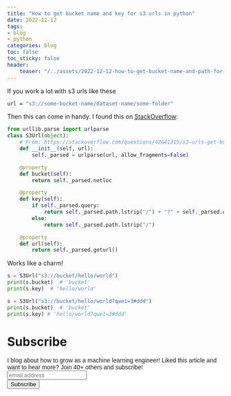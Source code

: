 ```yaml
---
title: "How to get bucket name and key for s3 urls in python"
date: 2022-12-12
tags:
- blog
- python
categories: blog
toc: false
toc_sticky: false
header:
    teaser: "/../assets/2022-12-12-how-to-get-bucket-name-and-path-for-s3-urls-in-python/thumbnail.png"
---
```

<!-- ctrl + alt + v -->

If you work a lot with s3 urls like these

```bash
url = "s3://some-bucket-name/dataset-name/some-folder"
```

Then this can come in handy. I found this on [StackOverflow](https://stackoverflow.com/a/42641363):

```python
from urllib.parse import urlparse 
class S3Url(object): 
    # From: https://stackoverflow.com/questions/42641315/s3-urls-get-bucket-name-and-path
    def __init__(self, url): 
        self._parsed = urlparse(url, allow_fragments=False) 

    @property 
    def bucket(self): 
        return self._parsed.netloc 

    @property 
    def key(self): 
        if self._parsed.query: 
            return self._parsed.path.lstrip("/") + "?" + self._parsed.query 
        else: 
            return self._parsed.path.lstrip("/") 

    @property 
    def url(self): 
        return self._parsed.geturl()
```

Works like a charm!

```python
s = S3Url("s3://bucket/hello/world")  
print(s.bucket)  # 'bucket'  
print(s.key)  # 'hello/world' 

s = S3Url("s3://bucket/hello/world?qwe1=3#ddd")  
print(s.bucket)  # 'bucket'  
print(s.key) # 'hello/world?qwe1=3#ddd'
```

# Subscribe

<!-- Begin Mailchimp Signup Form -->
<link href="//cdn-images.mailchimp.com/embedcode/horizontal-slim-10_7.css" rel="stylesheet" type="text/css">
<style type="text/css">
  #mc_embed_signup{background:#fff; clear:left; font:14px Helvetica,Arial,sans-serif; width:100%;}
  /* Add your own Mailchimp form style overrides in your site stylesheet or in this style block.
     We recommend moving this block and the preceding CSS link to the HEAD of your HTML file. */
</style>
<div id="mc_embed_signup">
<form action="https://gmail.us3.list-manage.com/subscribe/post?u=92fe86c389878585bc87837e8&amp;id=50543deff9" method="post" id="mc-embedded-subscribe-form" name="mc-embedded-subscribe-form" class="validate" target="_blank" novalidate>
    <div id="mc_embed_signup_scroll">
  <label for="mce-EMAIL">I blog about how to grow as a machine learning engineer! Liked this article and want to hear more? Join 40+ others and subscribe!</label>
  <input type="email" value="" name="EMAIL" class="email" id="mce-EMAIL" placeholder="email address" required>
    <!-- real people should not fill this in and expect good things - do not remove this or risk form bot signups-->
    <div style="position: absolute; left: -5000px;" aria-hidden="true"><input type="text" name="b_92fe86c389878585bc87837e8_50543deff9" tabindex="-1" value=""></div>
    <div class="clear"><input type="submit" value="Subscribe" name="subscribe" id="mc-embedded-subscribe" class="button"></div>
    </div>
</form>
</div>
<!--End mc_embed_signup-->

